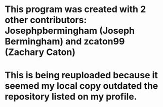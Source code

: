 # This program was created with 2 other contributors: Josephpbermingham (Joseph Bermingham) and zcaton99 (Zachary Caton)
# This is being reuploaded because it seemed my local copy outdated the repository listed on my profile.
